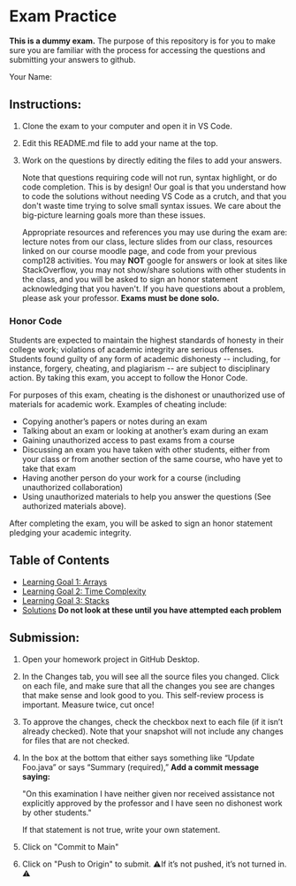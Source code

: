 # Exam Practice

**This is a dummy exam.** The purpose of this repository is for you to make sure you are familiar with the process for 
accessing the questions and submitting your answers to github. 

Your Name:


## Instructions:

1. Clone the exam to your computer and open it in VS Code.
2. Edit this README.md file to add your name at the top.
3. Work on the questions by directly editing the files to add your answers.
 
    Note that questions requiring code will not run, syntax highlight, or do code completion. This is by design! Our goal is that
 you understand how to code the solutions without needing VS Code as a crutch, and that you don't waste time trying to solve
 small syntax issues. We care about the big-picture learning goals more than these issues.

    Appropriate resources and references you may use during the exam are:  lecture notes from our class, lecture slides from our class, resources linked on our course moodle page, and code from your previous comp128 activities. You may **NOT** google for answers or look at sites like StackOverflow, you may not show/share solutions with other students in the class, and you will be asked to sign an honor statement acknowledging that you haven't. If you have questions about a problem, please ask your professor.  **Exams must be done solo.**


### Honor Code

Students are expected to maintain the highest standards of honesty in their college work; violations of academic integrity
 are serious offenses. Students found guilty of any form of academic dishonesty -- including, for instance, forgery, cheating,
  and plagiarism -- are subject to disciplinary action. By taking this exam, you accept to follow the Honor Code.
  
  For purposes of this exam, cheating is the dishonest or unauthorized use of materials for academic work. Examples of cheating include:
                             
 * Copying another’s papers or notes during an exam
 * Talking about an exam or looking at another’s exam during an exam
 * Gaining unauthorized access to past exams from a course
 * Discussing an exam you have taken with other students, either from your class or from another section of the same course, who have yet to take that exam
 * Having another person do your work for a course (including unauthorized collaboration)
 * Using unauthorized materials to help you answer the questions (See authorized materials above).

After completing the exam, you will be asked to sign an honor statement pledging your academic integrity.

## Table of Contents

- [Learning Goal 1: Arrays](LG01-Arrays.md)
- [Learning Goal 2: Time Complexity](LG02-TimeComplexity.md)
- [Learning Goal 3: Stacks](LG03-Stacks.md)
- [Solutions](Solutions.md) **Do not look at these until you have attempted each problem**


## Submission:

1. Open your homework project in GitHub Desktop.
2. In the Changes tab, you will see all the source files you changed. Click on each file, and make sure that all the changes you see are changes that make sense and look good to you. This self-review process is important. Measure twice, cut once!
3. To approve the changes, check the checkbox next to each file (if it isn’t already checked). Note that your snapshot will not include any changes for files that are not checked.
4. In the box at the bottom that either says something like “Update Foo.java” or says “Summary (required),”  **Add a commit message saying:**
    
    "On this examination I have neither given nor received assistance not explicitly approved by the professor and I have seen no dishonest work by other students."

    If that statement is not true, write your own statement.    
4. Click on "Commit to Main"
5. Click on "Push to Origin" to submit. ⚠️If it’s not pushed, it’s not turned in. ⚠️


